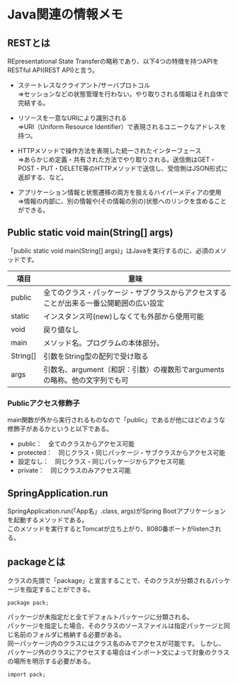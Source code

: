 # Java関連の情報メモ
## RESTとは
REpresentational State Transferの略称であり、以下4つの特徴を持つAPIをRESTful API(REST API)と言う。  
* ステートレスなクライアント/サーバプロトコル  
⇒セッションなどの状態管理を行わない。やり取りされる情報はそれ自体で完結する。  

* リソースを一意なURIにより識別される  
⇒URI（Uniform Resource Identifier）で表現されるユニークなアドレスを持つ。  

* HTTPメソッドで操作方法を表現した統一されたインターフェース  
⇒あらかじめ定義・共有された方法でやり取りされる。送信側はGET・POST・PUT・DELETE等のHTTPメソッドで送信し、受信側はJSON形式に返却する、など。  

* アプリケーション情報と状態遷移の両方を扱えるハイパーメディアの使用  
⇒情報の内部に、別の情報や(その情報の別の)状態へのリンクを含めることができる。

## Public static void main(String[] args)  
「public static void main(String[] args)」はJavaを実行するのに、必須のメソッドです。  

|項目|意味|
|----|--------| 
|public|全てのクラス・パッケージ・サブクラスからアクセスすることが出来る一番公開範囲の広い設定|
|static|インスタンス可(new)しなくても外部から使用可能|
|void|戻り値なし|
|main|メソッド名。プログラムの本体部分。|
|String[]|引数をString型の配列で受け取る|
|args|引数名、argument（和訳：引数）の複数形でargumentsの略称。他の文字列でも可|

### Publicアクセス修飾子
main関数が外から実行されるものなので「public」であるが他にはどのような修飾子があるかというと以下である。  
* public：　全てのクラスからアクセス可能  
* protected：　同じクラス・同じパッケージ・サブクラスからアクセス可能  
* 設定なし：　同じクラス・同じパッケージからアクセス可能  
* private：　同じクラスのみアクセス可能  

## SpringApplication.run
SpringApplication.run(「App名」.class, args)がSpring Bootアプリケーションを起動するメソッドである。  
このメソッドを実行するとTomcatが立ち上がり、8080番ポートがlistenされる。  

## packageとは
クラスの先頭で「package」と宣言することで、そのクラスが分類されるパッケージを指定することができる。  

```
package pack;
```
パッケージが未指定だと全てデフォルトパッケージに分類される。  
パッケージを指定した場合、そのクラスのソースファイルは指定パッケージと同じ名前のフォルダに格納する必要がある。  
同一パッケージ内のクラスにはクラス名のみでアクセスが可能です。
しかし、パッケージ外のクラスにアクセスする場合はインポート文によって対象のクラスの場所を明示する必要がある。

```
import pack;
```
